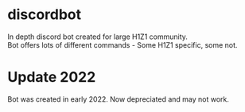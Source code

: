 # discordbot
  In depth discord bot created for large H1Z1 community. <br>
  Bot offers lots of different commands - Some H1Z1 specific, some not.


# Update 2022
  Bot was created in early 2022. Now depreciated and may not work.
